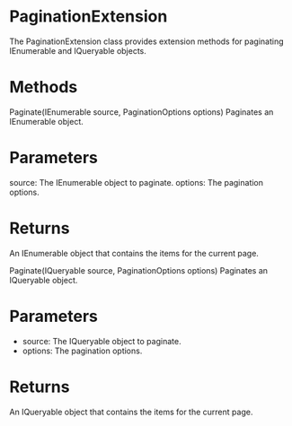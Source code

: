 # PaginationExtension
The PaginationExtension class provides extension methods for paginating IEnumerable<T> and IQueryable<T> objects.

# Methods
Paginate<T>(IEnumerable<T> source, PaginationOptions options)
Paginates an IEnumerable<T> object.

# Parameters
source: The IEnumerable<T> object to paginate.
options: The pagination options.
# Returns
An IEnumerable<T> object that contains the items for the current page.

Paginate<T>(IQueryable<T> source, PaginationOptions options)
Paginates an IQueryable<T> object.

# Parameters
- source: The IQueryable<T> object to paginate.
- options: The pagination options.
# Returns
An IQueryable<T> object that contains the items for the current page.
